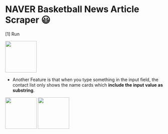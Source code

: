 # NAVER Basketball News Article Scraper :smiley:

[1] Run

<img src="img/1.png" style="width:100px; height:100px;"/>

* Another Feature is that when you type something in the input field, the contact list only shows the name cards which **include the input value as substring**.

<img src="img/2.png" style="width:100px; height:100px;"/>

<img src="img/3.png" style="width:100px; height:100px;"/>
